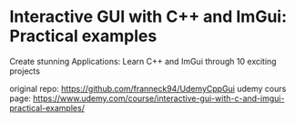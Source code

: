 # Interactive GUI with C++ and ImGui: Practical examples
Create stunning Applications: Learn C++ and ImGui through 10 exciting projects

original repo: https://github.com/franneck94/UdemyCppGui
udemy cours page: https://www.udemy.com/course/interactive-gui-with-c-and-imgui-practical-examples/

